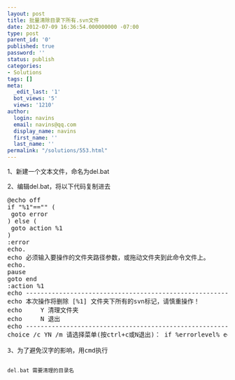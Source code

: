 ```yaml
---
layout: post
title: 批量清除目录下所有.svn文件
date: 2012-07-09 16:36:54.000000000 -07:00
type: post
parent_id: '0'
published: true
password: ''
status: publish
categories:
- Solutions
tags: []
meta:
  _edit_last: '1'
  bot_views: '5'
  views: '1210'
author:
  login: navins
  email: navins@qq.com
  display_name: navins
  first_name: ''
  last_name: ''
permalink: "/solutions/553.html"
---
```

<p>1、新建一个文本文件，命名为del.bat</p>
<p>2、编辑del.bat，将以下代码复制进去</p>
<pre class="brush: php; gutter: true">@echo off
if &quot;%1&quot;==&quot;&quot; (
 goto error
) else (
 goto action %1
)
:error
echo.
echo 必须输入要操作的文件夹路径参数，或拖动文件夹到此命令文件上。
echo.
pause
goto end
:action %1
echo --------------------------------------------------------------------------
echo 本次操作将删除 [%1] 文件夹下所有的svn标记，请慎重操作！
echo     Y 清理文件夹
echo     N 退出
echo ---------------------------------------------------------------------------
choice /c YN /m 请选择菜单(按ctrl+c或N退出)： if %errorlevel% equ 2 goto end echo 正在清理文件夹：%1 echo 请稍候... for /r %1 %%a in (.) do @if exist "%%a.svn" rd /s /q "%%a.svn" echo 清理完毕! echo 按任意键退出... :end

<!--more-->3、为了避免汉字的影响，用cmd执行

```php
del.bat 需要清理的目录名
```

&nbsp;

